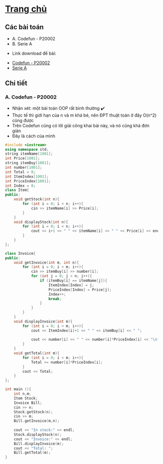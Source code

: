 # [Trang chủ](https://ppap-1264589.github.io/interesting-solution)

## Các bài toán
- A. Codefun - P20002
- B. Serie A
* Link download đề bài:
- [Codefun - P20002](https://codefun.vn/problems/P20002)
- [Serie A](https://github.com/ppap-1264589/OOP/files/7253729/SERIEA.pdf)

## Chi tiết

### A. Codefun - P20002

- Nhận xét: một bài toán OOP rất bình thường ✔️
- Thực tế thì giới hạn của n và m khá bé, nên ĐPT thuật toán ở đây O(n^2) cũng được
- Trên Codefun cũng có lời giải công khai bài này, và nó cũng khá đơn giản
- Đây là cách của mình

```c++
#include <iostream>
using namespace std;
string itemName[1001];
int Price[1001];
string itemBuy[1001];
int number[1001];
int Total = 0;
int ItemIndex[1001];
int PriceIndex[1001];
int Index = 0;
class Item{
public:
	void getStock(int n){
		for (int i = 0; i < n; i++){
			cin >> itemName[i] >> Price[i];
		}
	}
	void displayStock(int n){
		for (int i = 0; i < n; i++){
			cout << i+1 << " " << itemName[i] << " " << Price[i] << endl;
		}
	}
};

class Invoice{
public:
	void getInvoice(int m, int n){
		for (int i = 0; i < m; i++){
			cin >> itemBuy[i] >> number[i];
			for (int j = 0; j < n; j++){
				if (itemBuy[i] == itemName[j]){
					ItemIndex[Index] = j;
					PriceIndex[Index] = Price[j];
					Index++;
					break;
				}
			}
		}
	}
	void displayInvoice(int m){
		for (int i = 0; i < m; i++){
			cout << ItemIndex[i]+1 << " " << itemBuy[i] << " ";
			
			cout << number[i] << " " << number[i]*PriceIndex[i] << "\n";
		}
	}
	void getTotal(int m){
		for (int i = 0; i < m; i++){
			Total += number[i]*PriceIndex[i];
		}
		cout << Total;
	}
};

int main (){
	int n,m;
	Item Stock;
	Invoice Bill;
	cin >> n;
	Stock.getStock(n);
	cin >> m;
	Bill.getInvoice(m,n);
	
	cout << "In stock:" << endl;
	Stock.displayStock(n);
	cout << "Invoice:" << endl;
	Bill.displayInvoice(m);
	cout << "Total: ";
	Bill.getTotal(m);
}
```
